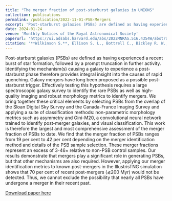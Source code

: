 ```yaml
---
title: "The merger fraction of post-starburst galaxies in UNIONS"
collection: publications
permalink: /publication/2022-11-01-PSB-Mergers
excerpt: 'Post-starburst galaxies (PSBs) are defined as having experienced a recent burst of star formation, followed by a prompt truncation in further activity. Identifying the mechanism(s) causing a galaxy to experience a post-starburst phase therefore provides integral insight into the causes of rapid quenching. Galaxy mergers have long been proposed as a possible post-starburst trigger. Effectively testing this hypothesis requires a large spectroscopic galaxy survey to identify the rare PSBs as well as high-quality imaging and robust morphology metrics to identify mergers. We bring together these critical elements by selecting PSBs from the overlap of the Sloan Digital Sky Survey and the Canada-France Imaging Survey and applying a suite of classification methods: non-parametric morphology metrics such as asymmetry and Gini-M20, a convolutional neural network trained to identify post-merger galaxies, and visual classification. This work is therefore the largest and most comprehensive assessment of the merger fraction of PSBs to date. We find that the merger fraction of PSBs ranges from 19 per cent to 42 per cent depending on the merger identification method and details of the PSB sample selection. These merger fractions represent an excess of 3-46× relative to non-PSB control samples. Our results demonstrate that mergers play a significant role in generating PSBs, but that other mechanisms are also required. However, applying our merger identification metrics to known post-mergers in the IllustrisTNG simulation shows that 70 per cent of recent post-mergers (≲200 Myr) would not be detected. Thus, we cannot exclude the possibility that nearly all PSBs have undergone a merger in their recent past.'
date: 2024-01-24
venue: 'Monthly Notices of the Royal Astronomical Society'
paperurl: 'https://ui.adsabs.harvard.edu/abs/2022MNRAS.516.4354W/abstract'
citation: '**Wilkinson S.**, Ellison S. L., Bottrell C., Bickley R. W., Gwyn S., Cuillandre J.-C., and Wild V. (2022). &quot The merger fraction of post-starburst galaxies in UNIONS&quot; <i>MNRAS</i>. 516, 4354-4372'
---
```

Post-starburst galaxies (PSBs) are defined as having experienced a recent burst of star formation, followed by a prompt truncation in further activity. Identifying the mechanism(s) causing a galaxy to experience a post-starburst phase therefore provides integral insight into the causes of rapid quenching. Galaxy mergers have long been proposed as a possible post-starburst trigger. Effectively testing this hypothesis requires a large spectroscopic galaxy survey to identify the rare PSBs as well as high-quality imaging and robust morphology metrics to identify mergers. We bring together these critical elements by selecting PSBs from the overlap of the Sloan Digital Sky Survey and the Canada-France Imaging Survey and applying a suite of classification methods: non-parametric morphology metrics such as asymmetry and Gini-M20, a convolutional neural network trained to identify post-merger galaxies, and visual classification. This work is therefore the largest and most comprehensive assessment of the merger fraction of PSBs to date. We find that the merger fraction of PSBs ranges from 19 per cent to 42 per cent depending on the merger identification method and details of the PSB sample selection. These merger fractions represent an excess of 3-46× relative to non-PSB control samples. Our results demonstrate that mergers play a significant role in generating PSBs, but that other mechanisms are also required. However, applying our merger identification metrics to known post-mergers in the IllustrisTNG simulation shows that 70 per cent of recent post-mergers (≲200 Myr) would not be detected. Thus, we cannot exclude the possibility that nearly all PSBs have undergone a merger in their recent past.

[Download paper here](https://ui.adsabs.harvard.edu/abs/2022MNRAS.516.4354W/abstract)